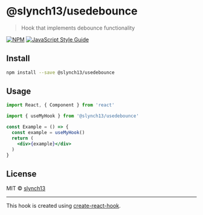 # @slynch13/usedebounce

> Hook that implements debounce functionality

[![NPM](https://img.shields.io/npm/v/@slynch13/usedebounce.svg)](https://www.npmjs.com/package/@slynch13/usedebounce) [![JavaScript Style Guide](https://img.shields.io/badge/code_style-standard-brightgreen.svg)](https://standardjs.com)

## Install

```bash
npm install --save @slynch13/usedebounce
```

## Usage

```jsx
import React, { Component } from 'react'

import { useMyHook } from '@slynch13/usedebounce'

const Example = () => {
  const example = useMyHook()
  return (
    <div>{example}</div>
  )
}
```

## License

MIT © [slynch13](https://github.com/slynch13)

---

This hook is created using [create-react-hook](https://github.com/hermanya/create-react-hook).
